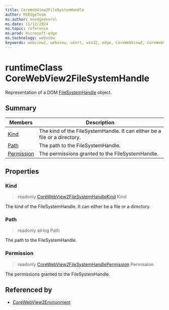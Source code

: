 ```yaml
---
title: CoreWebView2FileSystemHandle
author: MSEdgeTeam
ms.author: msedgedevrel
ms.date: 11/12/2024
ms.topic: reference
ms.prod: microsoft-edge
ms.technology: webview
keywords: webview2, webview, winrt, win32, edge, CoreWebView2, CoreWebView2Controller, browser control, edge html, CoreWebView2FileSystemHandle
---
```


# runtimeClass CoreWebView2FileSystemHandle



Representation of a DOM [FileSystemHandle](https://developer.mozilla.org/docs/Web/API/FileSystemHandle) object.

## Summary

Members|Description
--|--
[Kind](#kind) | The kind of the FileSystemHandle. It can either be a file or a directory.
[Path](#path) | The path to the FileSystemHandle.
[Permission](#permission) | The permissions granted to the FileSystemHandle.

## Properties

### Kind

> readonly  [CoreWebView2FileSystemHandleKind](corewebview2filesystemhandlekind.md) Kind

The kind of the FileSystemHandle. It can either be a file or a directory.

### Path

> readonly  string Path

The path to the FileSystemHandle.

### Permission

> readonly  [CoreWebView2FileSystemHandlePermission](corewebview2filesystemhandlepermission.md) Permission

The permissions granted to the FileSystemHandle.






## Referenced by

- [CoreWebView2Environment](corewebview2environment.md)
